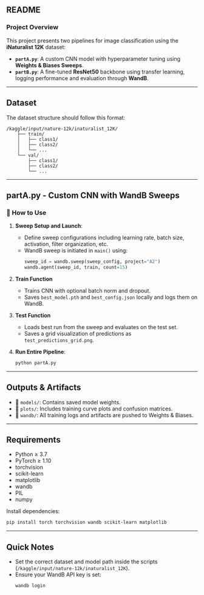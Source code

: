 ## README

### Project Overview

This project presents two pipelines for image classification using the **iNaturalist 12K** dataset:

- **`partA.py`**: A custom CNN model with hyperparameter tuning using **Weights & Biases Sweeps**.
- **`partB.py`**: A fine-tuned **ResNet50** backbone using transfer learning, logging performance and evaluation through **WandB**.

---

## Dataset

The dataset structure should follow this format:

```
/kaggle/input/nature-12k/inaturalist_12K/
    ├── train/
    │   ├── class1/
    │   ├── class2/
    │   └── ...
    └── val/
        ├── class1/
        ├── class2/
        └── ...
```

---

## partA.py - Custom CNN with WandB Sweeps

### 🔧 How to Use

1. **Sweep Setup and Launch**:

   - Define sweep configurations including learning rate, batch size, activation, filter organization, etc.
   - WandB sweep is initiated in `main()` using:
     ```python
     sweep_id = wandb.sweep(sweep_config, project="A2")
     wandb.agent(sweep_id, train, count=15)
     ```

2. **Train Function**

   - Trains CNN with optional batch norm and dropout.
   - Saves `best_model.pth` and `best_config.json` locally and logs them on WandB.

3. **Test Function**

   - Loads best run from the sweep and evaluates on the test set.
   - Saves a grid visualization of predictions as `test_predictions_grid.png`.

4. **Run Entire Pipeline**:
   ```bash
   python partA.py
   ```

---

## Outputs & Artifacts

- 📁 `models/`: Contains saved model weights.
- 📁 `plots/`: Includes training curve plots and confusion matrices.
- 📁 `wandb/`: All training logs and artifacts are pushed to Weights & Biases.

---

## Requirements

- Python ≥ 3.7
- PyTorch ≥ 1.10
- torchvision
- scikit-learn
- matplotlib
- wandb
- PIL
- numpy

Install dependencies:

```bash
pip install torch torchvision wandb scikit-learn matplotlib
```

---

## Quick Notes

- Set the correct dataset and model path inside the scripts (`/kaggle/input/nature-12k/inaturalist_12K`).
- Ensure your WandB API key is set:
  ```bash
  wandb login
  ```
